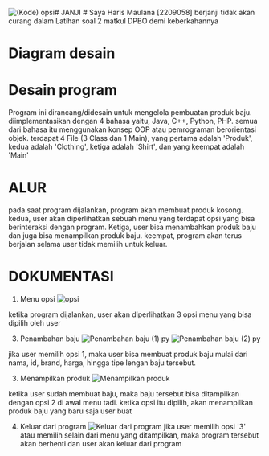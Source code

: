 ![(Kode) opsi](https://github.com/harismln22/LP2DPBO2024C1/assets/159020670/82b62243-6baf-42ac-b918-ec9d55977687)# JANJI #
Saya Haris Maulana [2209058] berjanji tidak akan curang dalam Latihan soal 2 matkul DPBO demi keberkahannya

# Diagram desain #


# Desain program #
Program ini dirancang/didesain untuk mengelola pembuatan produk baju. diimplementasikan dengan 4 bahasa yaitu, Java, C++, Python, PHP. semua dari bahasa itu menggunakan konsep OOP atau pemrograman berorientasi objek. terdapat 4 File (3 Class dan 1 Main), yang pertama adalah 'Produk', kedua adalah 'Clothing', ketiga adalah 'Shirt', dan yang keempat adalah 'Main'

# ALUR #
pada saat program dijalankan, program akan membuat produk kosong. kedua, user akan diperlihatkan sebuah menu yang terdapat opsi yang bisa berinteraksi dengan program. Ketiga, user bisa menambahkan produk baju dan juga bisa menampilkan produk baju. keempat, program akan terus berjalan selama user tidak memilih untuk keluar.

# DOKUMENTASI #
1. Menu opsi
![opsi](https://github.com/harismln22/LP2DPBO2024C1/assets/159020670/2d01039b-861b-4a2a-b244-ae4c87f31877)

ketika program dijalankan, user akan diperlihatkan 3 opsi menu yang bisa dipilih oleh user

3. Penambahan baju
![Penambahan baju (1) py](https://github.com/harismln22/LP2DPBO2024C1/assets/159020670/8f5eb1fa-4771-4129-b4e0-ac15afc74ed3)
![Penambahan baju (2) py](https://github.com/harismln22/LP2DPBO2024C1/assets/159020670/b3ba37d5-42f0-4037-bbac-7cfdc807c3c8)

jika user memilih opsi 1, maka user bisa membuat produk baju mulai dari nama, id, brand, harga, hingga tipe lengan baju tersebut.

3. Menampilkan produk
![Menampilkan produk](https://github.com/harismln22/LP2DPBO2024C1/assets/159020670/a36b172f-3670-46ad-b100-be8c44be78a6)

ketika user sudah membuat baju, maka baju tersebut bisa ditampilkan dengan opsi 2 di awal menu tadi. ketika opsi itu dipilih, akan menampilkan produk baju yang baru saja user buat

4. Keluar dari program
![Keluar dari program](https://github.com/harismln22/LP2DPBO2024C1/assets/159020670/94620369-f5fa-4d37-8ef3-e638a759eb61)
jika user memilih opsi '3' atau memilih selain dari menu yang ditampilkan, maka program tersebut akan berhenti dan user akan keluar dari program





